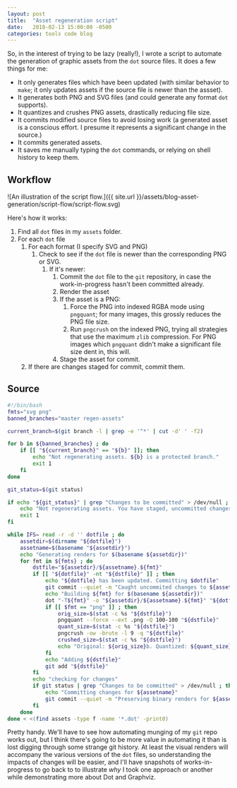 ```yaml
---
layout: post
title:  "Asset regeneration script"
date:   2018-02-13 15:00:00 -0500
categories: tools code blog
---
```


So, in the interest of trying to be lazy (really!), I wrote a script to automate the generation of graphic assets from the `dot` source files. It does a few things for me:

* It only generates files which have been updated (with similar behavior to `make`; it only updates assets if the source file is newer than the assset).
* It generates both PNG and SVG files (and could generate any format `dot` supports).
* It quantizes and crushes PNG assets, drastically reducing file size.
* It commits modified source files to avoid losing work (a generated asset is a conscious effort. I presume it represents a significant change in the source.)
* It commits generated assets.
* It saves me manually typing the `dot` commands, or relying on shell history to keep them.

## Workflow

![An illustration of the script flow.]({{ site.url }}/assets/blog-asset-generation/script-flow/script-flow.svg)

Here's how it works:

1. Find all `dot` files in my `assets` folder.
1. For each `dot` file
    1. For each format (I specify SVG and PNG)
        1. Check to see if the `dot` file is newer than the corresponding PNG or SVG.
            1. If it's newer:
                1. Commit the `dot` file to the `git` repository, in case the work-in-progress hasn't been committed already.
                1. Render the asset
                1. If the asset is a PNG:
                    1. Force the PNG into indexed RGBA mode using `pngquant`; for many images, this grossly reduces the PNG file size.
                    1. Run `pngcrush` on the indexed PNG, trying all strategies that use the maximum `zlib` compression. For PNG images which `pngquant` didn't make a significant file size dent in, this will.
                1. Stage the asset for commit.
    1. If there are changes staged for commit, commit them.

## Source

```bash
#!/bin/bash
fmts="svg png"
banned_branches="master regen-assets"

current_branch=$(git branch -l | grep -e '^*' | cut -d' ' -f2)

for b in ${banned_branches} ; do
    if [[ "${current_branch}" == "${b}" ]]; then
        echo "Not regenerating assets. ${b} is a protected branch."
        exit 1
    fi
done

git_status=$(git status)

if echo "${git_status}" | grep "Changes to be committed" > /dev/null ; then
    echo "Not regenerating assets. You have staged, uncommitted changes."
    exit 1
fi

while IFS= read -r -d '' dotfile ; do
    assetdir=$(dirname "${dotfile}")
    assetname=$(basename "${assetdir}")
    echo "Generating renders for $(basename ${assetdir})"
    for fmt in ${fmts} ; do
        dstfile="${assetdir}/${assetname}.${fmt}"
        if [[ "${dotfile}" -nt "${dstfile}" ]] ; then
            echo "${dotfile} has been updated. Committing $dotfile"
            git commit --quiet -m "Caught uncommited changes to ${assetname}. Preserving separately." "${dotfile}"
            echo "Building ${fmt} for $(basename ${assetdir})"
            dot "-T${fmt}" -o "${assetdir}/${assetname}.${fmt}" "${dotfile}"
            if [[ $fmt == "png" ]] ; then
                orig_size=$(stat -c %s "${dstfile}")
                pngquant --force --ext .png -Q 100-100 "${dstfile}"
                quant_size=$(stat -c %s "${dstfile}")
                pngcrush -ow -brute -l 9 -q "${dstfile}"
                crushed_size=$(stat -c %s "${dstfile}")
                echo "Original: ${orig_size}b. Quantized: ${quant_size}b. Crushed: ${crushed_size}"
            fi
            echo "Adding ${dstfile}"
            git add "${dstfile}"
        fi
        echo "checking for changes"
        if git status | grep "Changes to be committed" > /dev/null ; then
            echo "Committing changes for ${assetname}"
            git commit --quiet -m "Preserving binary renders for ${assetname}"
        fi
    done
done < <(find assets -type f -name '*.dot' -print0)
```

Pretty handy. We'll have to see how automating munging of my `git` repo works out, but I think there's going to be more value in automating it than is lost digging through some strange git history. At least the visual renders will accompany the various versions of the `dot` files, so understanding the impacts of changes will be easier, and I'll have snapshots of works-in-progress to go back to to illustrate _why_ I took one approach or another while demonstrating more about Dot and Graphviz.
